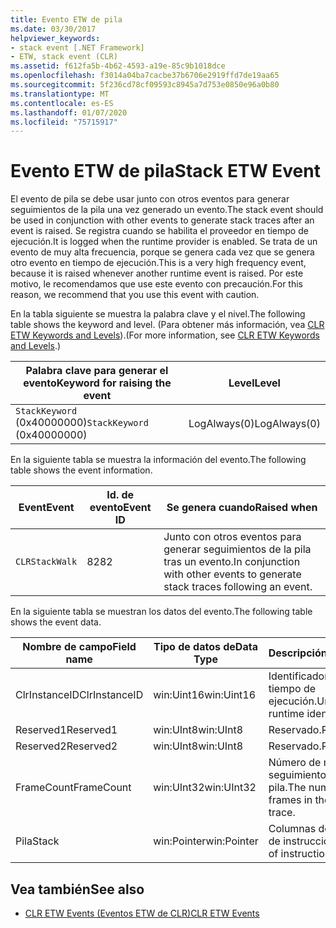 ```yaml
---
title: Evento ETW de pila
ms.date: 03/30/2017
helpviewer_keywords:
- stack event [.NET Framework]
- ETW, stack event (CLR)
ms.assetid: f612fa5b-4b62-4593-a19e-85c9b1018dce
ms.openlocfilehash: f3014a04ba7cacbe37b6706e2919ffd7de19aa65
ms.sourcegitcommit: 5f236cd78cf09593c8945a7d753e0850e96a0b80
ms.translationtype: MT
ms.contentlocale: es-ES
ms.lasthandoff: 01/07/2020
ms.locfileid: "75715917"
---
```

# <a name="stack-etw-event"></a><span data-ttu-id="18476-102">Evento ETW de pila</span><span class="sxs-lookup"><span data-stu-id="18476-102">Stack ETW Event</span></span>
<span data-ttu-id="18476-103">El evento de pila se debe usar junto con otros eventos para generar seguimientos de la pila una vez generado un evento.</span><span class="sxs-lookup"><span data-stu-id="18476-103">The stack event should be used in conjunction with other events to generate stack traces after an event is raised.</span></span> <span data-ttu-id="18476-104">Se registra cuando se habilita el proveedor en tiempo de ejecución.</span><span class="sxs-lookup"><span data-stu-id="18476-104">It is logged when the runtime provider is enabled.</span></span> <span data-ttu-id="18476-105">Se trata de un evento de muy alta frecuencia, porque se genera cada vez que se genera otro evento en tiempo de ejecución.</span><span class="sxs-lookup"><span data-stu-id="18476-105">This is a very high frequency event, because it is raised whenever another runtime event is raised.</span></span> <span data-ttu-id="18476-106">Por este motivo, le recomendamos que use este evento con precaución.</span><span class="sxs-lookup"><span data-stu-id="18476-106">For this reason, we recommend that you use this event with caution.</span></span>  
  
 <span data-ttu-id="18476-107">En la tabla siguiente se muestra la palabra clave y el nivel.</span><span class="sxs-lookup"><span data-stu-id="18476-107">The following table shows the keyword and level.</span></span> <span data-ttu-id="18476-108">(Para obtener más información, vea [CLR ETW Keywords and Levels](clr-etw-keywords-and-levels.md)).</span><span class="sxs-lookup"><span data-stu-id="18476-108">(For more information, see [CLR ETW Keywords and Levels](clr-etw-keywords-and-levels.md).)</span></span>  
  
|<span data-ttu-id="18476-109">Palabra clave para generar el evento</span><span class="sxs-lookup"><span data-stu-id="18476-109">Keyword for raising the event</span></span>|<span data-ttu-id="18476-110">Level</span><span class="sxs-lookup"><span data-stu-id="18476-110">Level</span></span>|  
|-----------------------------------|-----------|  
|<span data-ttu-id="18476-111">`StackKeyword` (0x40000000)</span><span class="sxs-lookup"><span data-stu-id="18476-111">`StackKeyword` (0x40000000)</span></span>|<span data-ttu-id="18476-112">LogAlways(0)</span><span class="sxs-lookup"><span data-stu-id="18476-112">LogAlways(0)</span></span>|  
  
 <span data-ttu-id="18476-113">En la siguiente tabla se muestra la información del evento.</span><span class="sxs-lookup"><span data-stu-id="18476-113">The following table shows the event information.</span></span>  
  
|<span data-ttu-id="18476-114">Event</span><span class="sxs-lookup"><span data-stu-id="18476-114">Event</span></span>|<span data-ttu-id="18476-115">Id. de evento</span><span class="sxs-lookup"><span data-stu-id="18476-115">Event ID</span></span>|<span data-ttu-id="18476-116">Se genera cuando</span><span class="sxs-lookup"><span data-stu-id="18476-116">Raised when</span></span>|  
|-----------|--------------|-----------------|  
|`CLRStackWalk`|<span data-ttu-id="18476-117">82</span><span class="sxs-lookup"><span data-stu-id="18476-117">82</span></span>|<span data-ttu-id="18476-118">Junto con otros eventos para generar seguimientos de la pila tras un evento.</span><span class="sxs-lookup"><span data-stu-id="18476-118">In conjunction with other events to generate stack traces following an event.</span></span>|  
  
 <span data-ttu-id="18476-119">En la siguiente tabla se muestran los datos del evento.</span><span class="sxs-lookup"><span data-stu-id="18476-119">The following table shows the event data.</span></span>  
  
|<span data-ttu-id="18476-120">Nombre de campo</span><span class="sxs-lookup"><span data-stu-id="18476-120">Field name</span></span>|<span data-ttu-id="18476-121">Tipo de datos de</span><span class="sxs-lookup"><span data-stu-id="18476-121">Data Type</span></span>|<span data-ttu-id="18476-122">Descripción</span><span class="sxs-lookup"><span data-stu-id="18476-122">Description</span></span>|  
|----------------|---------------|-----------------|  
|<span data-ttu-id="18476-123">ClrInstanceID</span><span class="sxs-lookup"><span data-stu-id="18476-123">ClrInstanceID</span></span>|<span data-ttu-id="18476-124">win:Uint16</span><span class="sxs-lookup"><span data-stu-id="18476-124">win:Uint16</span></span>|<span data-ttu-id="18476-125">Identificador único en tiempo de ejecución.</span><span class="sxs-lookup"><span data-stu-id="18476-125">Unique runtime identifier.</span></span>|  
|<span data-ttu-id="18476-126">Reserved1</span><span class="sxs-lookup"><span data-stu-id="18476-126">Reserved1</span></span>|<span data-ttu-id="18476-127">win:UInt8</span><span class="sxs-lookup"><span data-stu-id="18476-127">win:UInt8</span></span>|<span data-ttu-id="18476-128">Reservado.</span><span class="sxs-lookup"><span data-stu-id="18476-128">Reserved.</span></span>|  
|<span data-ttu-id="18476-129">Reserved2</span><span class="sxs-lookup"><span data-stu-id="18476-129">Reserved2</span></span>|<span data-ttu-id="18476-130">win:UInt8</span><span class="sxs-lookup"><span data-stu-id="18476-130">win:UInt8</span></span>|<span data-ttu-id="18476-131">Reservado.</span><span class="sxs-lookup"><span data-stu-id="18476-131">Reserved.</span></span>|  
|<span data-ttu-id="18476-132">FrameCount</span><span class="sxs-lookup"><span data-stu-id="18476-132">FrameCount</span></span>|<span data-ttu-id="18476-133">win:UInt32</span><span class="sxs-lookup"><span data-stu-id="18476-133">win:UInt32</span></span>|<span data-ttu-id="18476-134">Número de marcos del seguimiento de la pila.</span><span class="sxs-lookup"><span data-stu-id="18476-134">The number of frames in the stack trace.</span></span>|  
|<span data-ttu-id="18476-135">Pila</span><span class="sxs-lookup"><span data-stu-id="18476-135">Stack</span></span>|<span data-ttu-id="18476-136">win:Pointer</span><span class="sxs-lookup"><span data-stu-id="18476-136">win:Pointer</span></span>|<span data-ttu-id="18476-137">Columnas de punteros de instrucción.</span><span class="sxs-lookup"><span data-stu-id="18476-137">Columns of instruction pointers.</span></span>|  
  
## <a name="see-also"></a><span data-ttu-id="18476-138">Vea también</span><span class="sxs-lookup"><span data-stu-id="18476-138">See also</span></span>

- [<span data-ttu-id="18476-139">CLR ETW Events (Eventos ETW de CLR)</span><span class="sxs-lookup"><span data-stu-id="18476-139">CLR ETW Events</span></span>](clr-etw-events.md)
